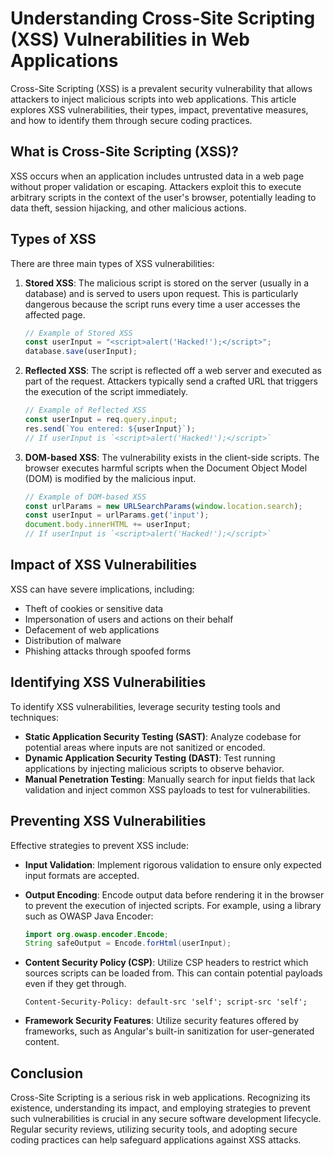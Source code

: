 # Understanding Cross-Site Scripting (XSS) Vulnerabilities in Web Applications

Cross-Site Scripting (XSS) is a prevalent security vulnerability that allows attackers to inject malicious scripts into web applications. This article explores XSS vulnerabilities, their types, impact, preventative measures, and how to identify them through secure coding practices.

## What is Cross-Site Scripting (XSS)?

XSS occurs when an application includes untrusted data in a web page without proper validation or escaping. Attackers exploit this to execute arbitrary scripts in the context of the user's browser, potentially leading to data theft, session hijacking, and other malicious actions.

## Types of XSS

There are three main types of XSS vulnerabilities:

1. **Stored XSS**: The malicious script is stored on the server (usually in a database) and is served to users upon request. This is particularly dangerous because the script runs every time a user accesses the affected page.
   
   ```javascript
   // Example of Stored XSS
   const userInput = "<script>alert('Hacked!');</script>";
   database.save(userInput);
   ```

2. **Reflected XSS**: The script is reflected off a web server and executed as part of the request. Attackers typically send a crafted URL that triggers the execution of the script immediately.
   
   ```javascript
   // Example of Reflected XSS
   const userInput = req.query.input;
   res.send(`You entered: ${userInput}`);
   // If userInput is `<script>alert('Hacked!');</script>`
   ```

3. **DOM-based XSS**: The vulnerability exists in the client-side scripts. The browser executes harmful scripts when the Document Object Model (DOM) is modified by the malicious input.
   
   ```javascript
   // Example of DOM-based XSS
   const urlParams = new URLSearchParams(window.location.search);
   const userInput = urlParams.get('input');
   document.body.innerHTML += userInput; 
   // If userInput is `<script>alert('Hacked!');</script>`
   ```

## Impact of XSS Vulnerabilities

XSS can have severe implications, including:
- Theft of cookies or sensitive data
- Impersonation of users and actions on their behalf
- Defacement of web applications
- Distribution of malware
- Phishing attacks through spoofed forms

## Identifying XSS Vulnerabilities

To identify XSS vulnerabilities, leverage security testing tools and techniques:
- **Static Application Security Testing (SAST)**: Analyze codebase for potential areas where inputs are not sanitized or encoded.
- **Dynamic Application Security Testing (DAST)**: Test running applications by injecting malicious scripts to observe behavior.
- **Manual Penetration Testing**: Manually search for input fields that lack validation and inject common XSS payloads to test for vulnerabilities.

## Preventing XSS Vulnerabilities

Effective strategies to prevent XSS include:
- **Input Validation**: Implement rigorous validation to ensure only expected input formats are accepted.
- **Output Encoding**: Encode output data before rendering it in the browser to prevent the execution of injected scripts. For example, using a library such as OWASP Java Encoder:
   
   ```java
   import org.owasp.encoder.Encode;
   String safeOutput = Encode.forHtml(userInput);
   ```

- **Content Security Policy (CSP)**: Utilize CSP headers to restrict which sources scripts can be loaded from. This can contain potential payloads even if they get through.
   
   ```http
   Content-Security-Policy: default-src 'self'; script-src 'self';
   ```

- **Framework Security Features**: Utilize security features offered by frameworks, such as Angular's built-in sanitization for user-generated content.

## Conclusion

Cross-Site Scripting is a serious risk in web applications. Recognizing its existence, understanding its impact, and employing strategies to prevent such vulnerabilities is crucial in any secure software development lifecycle. Regular security reviews, utilizing security tools, and adopting secure coding practices can help safeguard applications against XSS attacks.
